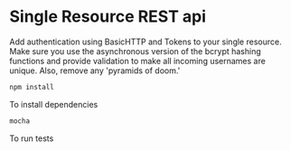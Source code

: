 # Single Resource REST api

Add authentication using BasicHTTP and Tokens to your single resource. Make sure you use the asynchronous version of the bcrypt hashing functions and provide validation to make all incoming usernames are unique. Also, remove any 'pyramids of doom.'

```js
npm install
```
To install dependencies

```js
mocha
```
To run tests
